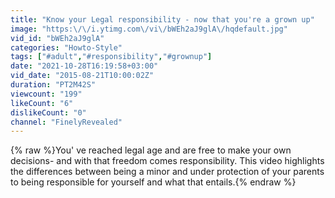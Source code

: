 ```yaml
---
title: "Know your Legal responsibility - now that you're a grown up"
image: "https:\/\/i.ytimg.com\/vi\/bWEh2aJ9glA\/hqdefault.jpg"
vid_id: "bWEh2aJ9glA"
categories: "Howto-Style"
tags: ["#adult","#responsibility","#grownup"]
date: "2021-10-28T16:19:58+03:00"
vid_date: "2015-08-21T10:00:02Z"
duration: "PT2M42S"
viewcount: "199"
likeCount: "6"
dislikeCount: "0"
channel: "FinelyRevealed"
---
```

{% raw %}You' ve reached legal age and are free to make your own decisions-  and with that freedom comes responsibility. This video highlights the differences between being a minor and under protection of your parents to being responsible for yourself and what that entails.{% endraw %}
